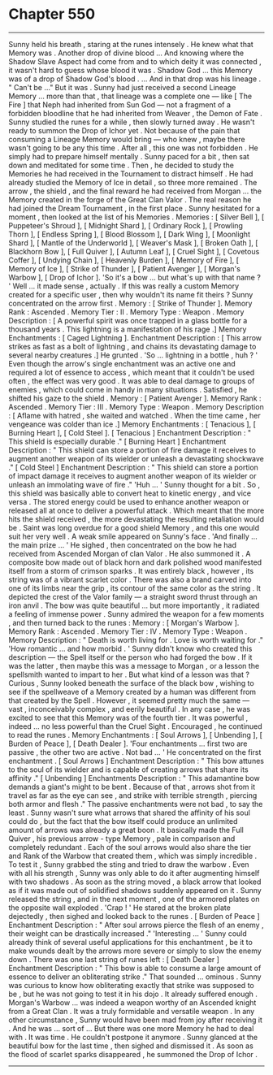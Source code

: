 
# Chapter 550


---

Sunny held his breath , staring at the runes intensely . He knew what that Memory was .
Another drop of divine blood …
And knowing where the Shadow Slave Aspect had come from and to which deity it was connected , it wasn't hard to guess whose blood it was .
Shadow God … this Memory was of a drop of Shadow God's blood .
... And in that drop was his lineage .
" Can't be …"
But it was . Sunny had just received a second Lineage Memory … more than that , that lineage was a complete one — like [ The Fire ] that Neph had inherited from Sun God — not a fragment of a forbidden bloodline that he had inherited from Weaver , the Demon of Fate .
Sunny studied the runes for a while , then slowly turned away .
He wasn't ready to summon the Drop of Ichor yet . Not because of the pain that consuming a Lineage Memory would bring — who knew , maybe there wasn't going to be any this time . After all , this one was not forbidden .
He simply had to prepare himself mentally .
Sunny paced for a bit , then sat down and meditated for some time .
Then , he decided to study the Memories he had received in the Tournament to distract himself .
He had already studied the Memory of Ice in detail , so three more remained .
The arrow , the shield , and the final reward he had received from Morgan … the Memory created in the forge of the Great Clan Valor .
The real reason he had joined the Dream Tournament , in the first place .
Sunny hesitated for a moment , then looked at the list of his Memories .
Memories : [ Silver Bell ], [ Puppeteer's Shroud ], [ Midnight Shard ], [ Ordinary Rock ], [ Prowling Thorn ], [ Endless Spring ], [ Blood Blossom ], [ Dark Wing ], [ Moonlight Shard ], [ Mantle of the Underworld ], [ Weaver's Mask ], [ Broken Oath ], [ Blackhorn Bow ], [ Full Quiver ], [ Autumn Leaf ], [ Cruel Sight ], [ Covetous Coffer ], [ Undying Chain ], [ Heavenly Burden ], [ Memory of Fire ], [ Memory of Ice ], [ Strike of Thunder ], [ Patient Avenger ], [ Morgan's Warbow ], [ Drop of Ichor ].
'So it's a bow … but what's up with that name ? '
Well … it made sense , actually . If this was really a custom Memory created for a specific user , then why wouldn't its name fit theirs ?
Sunny concentrated on the arrow first .
Memory : [ Strike of Thunder ].
Memory Rank : Ascended .
Memory Tier : II .
Memory Type : Weapon .
Memory Description : [ A powerful spirit was once trapped in a glass bottle for a thousand years . This lightning is a manifestation of his rage .]
Memory Enchantments : [ Caged Lightning ].
Enchantment Description : [ This arrow strikes as fast as a bolt of lightning , and chains its devastating damage to several nearby creatures .]
He grunted .
'So … lightning in a bottle , huh ? '
Even though the arrow's single enchantment was an active one and required a lot of essence to access , which meant that it couldn't be used often , the effect was very good . It was able to deal damage to groups of enemies , which could come in handy in many situations .
Satisfied , he shifted his gaze to the shield .
Memory : [ Patient Avenger ].
Memory Rank : Ascended .
Memory Tier : III .
Memory Type : Weapon .
Memory Description : [ Aflame with hatred , she waited and watched . When the time came , her vengeance was colder than ice .]
Memory Enchantments : [ Tenacious ], [ Burning Heart ], [ Cold Steel ].
[ Tenacious ] Enchantment Description : " This shield is especially durable ."
[ Burning Heart ] Enchantment Description : " This shield can store a portion of fire damage it receives to augment another weapon of its wielder or unleash a devastating shockwave ."
[ Cold Steel ] Enchantment Description : " This shield can store a portion of impact damage it receives to augment another weapon of its wielder or unleash an immolating wave of fire ."
'Huh … '
Sunny thought for a bit . So , this shield was basically able to convert heat to kinetic energy , and vice versa . The stored energy could be used to enhance another weapon or released all at once to deliver a powerful attack . Which meant that the more hits the shield received , the more devastating the resulting retaliation would be .
Saint was long overdue for a good shield Memory , and this one would suit her very well . A weak smile appeared on Sunny's face .
'And finally … the main prize … '
He sighed , then concentrated on the bow he had received from Ascended Morgan of clan Valor . He also summoned it .
A composite bow made out of black horn and dark polished wood manifested itself from a storm of crimson sparks . It was entirely black , however , its string was of a vibrant scarlet color . There was also a brand carved into one of its limbs near the grip , its contour of the same color as the string . It depicted the crest of the Valor family — a straight sword thrust through an iron anvil .
The bow was quite beautiful … but more importantly , it radiated a feeling of immense power .
Sunny admired the weapon for a few moments , and then turned back to the runes :
Memory : [ Morgan's Warbow ].
Memory Rank : Ascended .
Memory Tier : IV .
Memory Type : Weapon .
Memory Description : " Death is worth living for . Love is worth waiting for ."
'How romantic ... and how morbid . '
Sunny didn't know who created this description — the Spell itself or the person who had forged the bow . If it was the latter , then maybe this was a message to Morgan , or a lesson the spellsmith wanted to impart to her .
But what kind of a lesson was that ?
Curious , Sunny looked beneath the surface of the black bow , wishing to see if the spellweave of a Memory created by a human was different from that created by the Spell . However , it seemed pretty much the same — vast , inconceivably complex , and eerily beautiful .
In any case , he was excited to see that this Memory was of the fourth tier . It was powerful , indeed … no less powerful than the Cruel Sight . Encouraged , he continued to read the runes .
Memory Enchantments : [ Soul Arrows ], [ Unbending ], [ Burden of Peace ], [ Death Dealer ].
'Four enchantments … first two are passive , the other two are active . Not bad … '
He concentrated on the first enchantment .
[ Soul Arrows ] Enchantment Description : " This bow attunes to the soul of its wielder and is capable of creating arrows that share its affinity ."
[ Unbending ] Enchantments Description : " This adamantine bow demands a giant's might to be bent . Because of that , arrows shot from it travel as far as the eye can see , and strike with terrible strength , piercing both armor and flesh ."
The passive enchantments were not bad , to say the least . Sunny wasn't sure what arrows that shared the affinity of his soul could do , but the fact that the bow itself could produce an unlimited amount of arrows was already a great boon . It basically made the Full Quiver , his previous arrow - type Memory , pale in comparison and completely redundant .
Each of the soul arrows would also share the tier and Rank of the Warbow that created them , which was simply incredible .
To test it , Sunny grabbed the sting and tried to draw the warbow . Even with all his strength , Sunny was only able to do it after augmenting himself with two shadows . As soon as the string moved , a black arrow that looked as if it was made out of solidified shadows suddenly appeared on it .
Sunny released the string , and in the next moment , one of the armored plates on the opposite wall exploded .
'Crap ! '
He stared at the broken plate dejectedly , then sighed and looked back to the runes .
[ Burden of Peace ] Enchantment Description : " After soul arrows pierce the flesh of an enemy , their weight can be drastically increased ."
'Interesting … '
Sunny could already think of several useful applications for this enchantment , be it to make wounds dealt by the arrows more severe or simply to slow the enemy down .
There was one last string of runes left :
[ Death Dealer ] Enchantment Description : " This bow is able to consume a large amount of essence to deliver an obliterating strike ."
That sounded ... ominous .
Sunny was curious to know how obliterating exactly that strike was supposed to be , but he was not going to test it in his dojo . It already suffered enough .
Morgan's Warbow … was indeed a weapon worthy of an Ascended knight from a Great Clan . It was a truly formidable and versatile weapon . In any other circumstance , Sunny would have been mad from joy after receiving it .
And he was … sort of ...
But there was one more Memory he had to deal with .
It was time . He couldn't postpone it anymore .
Sunny glanced at the beautiful bow for the last time , then sighed and dismissed it .
As soon as the flood of scarlet sparks disappeared , he summoned the Drop of Ichor .

---

